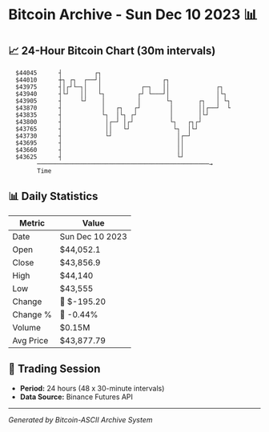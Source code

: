 # Bitcoin Archive - Sun Dec 10 2023 📊

## 📈 24-Hour Bitcoin Chart (30m intervals)

```
  $44045      ┤         ┌┐                                     
  $44010      ┼┐ ┌┐  ┌──┘│                 ┌┐                  
  $43975      ┤│┌┘└─┐│   │           ┌─┐   ││             ┌┐   
  $43940      ┤└┘   ││   └┐         ┌┘ └───┘│             │└┐  
  $43905      ┤     └┘    │         │       └┐       ┌┐   │ └┐ 
  $43870      ┤           │   ┌┐   ┌┘        │       ││┌──┘  └ 
  $43835      ┤           └┐  │└┐ ┌┘         │       │└┘       
  $43800      ┤            │┌─┘ │┌┘          └┐   ┌┐┌┘         
  $43765      ┤            ││   └┘            └┐  │└┘          
  $43730      ┤            └┘                  │┌─┘            
  $43695      ┤                                ││              
  $43660      ┤                                ││              
  $43625      ┤                                └┘              
        ────────────────────────────────────────────────→
        Time
```

## 📊 Daily Statistics

| Metric | Value |
|--------|-------|
| Date | Sun Dec 10 2023 |
| Open | $44,052.1 |
| Close | $43,856.9 |
| High | $44,140 |
| Low | $43,555 |
| Change | 🔴 $-195.20 |
| Change % | 🔴 -0.44% |
| Volume | $0.15M |
| Avg Price | $43,877.79 |

## 📅 Trading Session

- **Period:** 24 hours (48 x 30-minute intervals)
- **Data Source:** Binance Futures API

---
*Generated by Bitcoin-ASCII Archive System*
